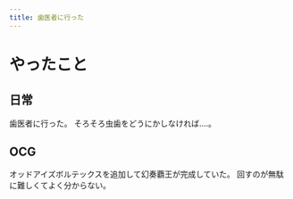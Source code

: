 ```yaml
---
title: 歯医者に行った
---
```


# やったこと

## 日常

歯医者に行った。
そろそろ虫歯をどうにかしなければ‥‥。

## OCG

オッドアイズボルテックスを追加して幻奏覇王が完成していた。
回すのが無駄に難しくてよく分からない。
